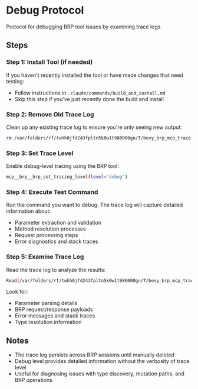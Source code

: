 # Debug Protocol

Protocol for debugging BRP tool issues by examining trace logs.

## Steps

### Step 1: Install Tool (if needed)
If you haven't recently installed the tool or have made changes that need testing:
- Follow instructions in `.claude/commands/build_and_install.md`
- Skip this step if you've just recently done the build and install

### Step 2: Remove Old Trace Log
Clean up any existing trace log to ensure you're only seeing new output:
```bash
rm /var/folders/rf/twhh0jfd243fpltn5k0w1t980000gn/T/bevy_brp_mcp_trace.log
```

### Step 3: Set Trace Level
Enable debug-level tracing using the BRP tool:
```bash
mcp__brp__brp_set_tracing_level(level="debug")
```

### Step 4: Execute Test Command
Run the command you want to debug. The trace log will capture detailed information about:
- Parameter extraction and validation
- Method resolution processes
- Request processing steps
- Error diagnostics and stack traces

### Step 5: Examine Trace Log
Read the trace log to analyze the results:
```bash
Read(/var/folders/rf/twhh0jfd243fpltn5k0w1t980000gn/T/bevy_brp_mcp_trace.log)
```

Look for:
- Parameter parsing details
- BRP request/response payloads
- Error messages and stack traces
- Type resolution information

## Notes
- The trace log persists across BRP sessions until manually deleted
- Debug level provides detailed information without the verbosity of trace level
- Useful for diagnosing issues with type discovery, mutation paths, and BRP operations
